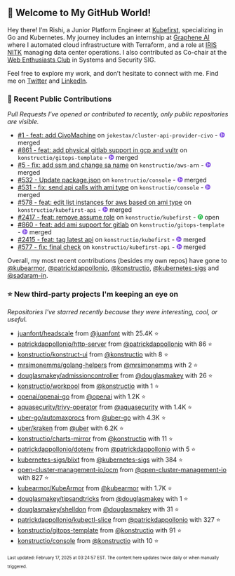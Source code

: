 <!-- DO NOT EDIT THIS FILE DIRECTLY! This file was automatically generated from the tool in this repo. -->

## 🌟 Welcome to My GitHub World!

Hey there! I’m Rishi, a Junior Platform Engineer at [Kubefirst](https://kubefirst.io/), specializing in Go and Kubernetes. My journey includes an internship at [Graphene AI](https://grapheneai.com/) where I automated cloud infrastructure with Terraform, and a role at [IRIS NITK](https://iris.nitk.ac.in/hrms/) managing data center operations. I also contributed as Co-chair at the [Web Enthusiasts Club](https://webclub.nitk.ac.in/) in Systems and Security SIG.

Feel free to explore my work, and don’t hesitate to connect with me. Find me on [Twitter](https://x.com/RishixMonk) and [LinkedIn](https://www.linkedin.com/in/mrrishi373/).
### 🚀 Recent Public Contributions

*Pull Requests I've opened or contributed to recently, only public repositories are visible.*


* [#1 - feat: add CivoMachine](https://github.com/jokestax/cluster-api-provider-civo/pull/1) on `jokestax/cluster-api-provider-civo` - <img src="images/github-merged.png" width="12px" height="12px"> merged
* [#861 - feat: add physical gitlab support in gcp and vultr](https://github.com/konstructio/gitops-template/pull/861) on `konstructio/gitops-template` - <img src="images/github-merged.png" width="12px" height="12px"> merged
* [#5 - fix: add ssm and change sa name](https://github.com/konstructio/aws-arn/pull/5) on `konstructio/aws-arn` - <img src="images/github-merged.png" width="12px" height="12px"> merged
* [#532 - Update package.json](https://github.com/konstructio/console/pull/532) on `konstructio/console` - <img src="images/github-merged.png" width="12px" height="12px"> merged
* [#531 - fix: send api calls with ami type](https://github.com/konstructio/console/pull/531) on `konstructio/console` - <img src="images/github-merged.png" width="12px" height="12px"> merged
* [#578 - feat: edit list instances for aws based on ami type](https://github.com/konstructio/kubefirst-api/pull/578) on `konstructio/kubefirst-api` - <img src="images/github-merged.png" width="12px" height="12px"> merged
* [#2417 - feat: remove assume role](https://github.com/konstructio/kubefirst/pull/2417) on `konstructio/kubefirst` - <img src="images/github-open.png" width="12px" height="12px"> open
* [#860 - feat: add ami support for gitlab](https://github.com/konstructio/gitops-template/pull/860) on `konstructio/gitops-template` - <img src="images/github-merged.png" width="12px" height="12px"> merged
* [#2415 - feat: tag latest api](https://github.com/konstructio/kubefirst/pull/2415) on `konstructio/kubefirst` - <img src="images/github-merged.png" width="12px" height="12px"> merged
* [#577 - fix: final check](https://github.com/konstructio/kubefirst-api/pull/577) on `konstructio/kubefirst-api` - <img src="images/github-merged.png" width="12px" height="12px"> merged

Overall, my most recent contributions (besides my own repos) have gone to 
[@kubearmor](https://github.com/kubearmor),
[@patrickdappollonio](https://github.com/patrickdappollonio),
[@konstructio](https://github.com/konstructio),
[@kubernetes-sigs](https://github.com/kubernetes-sigs)
and [@sadaram-in](https://github.com/sadaram-in).
### ⭐ New third-party projects I'm keeping an eye on

*Repositories I've starred recently because they were interesting, cool, or useful.*


* [juanfont/headscale](https://github.com/juanfont/headscale) from [@juanfont](https://github.com/juanfont) with 25.4K ⭐️
* [patrickdappollonio/http-server](https://github.com/patrickdappollonio/http-server) from [@patrickdappollonio](https://github.com/patrickdappollonio) with 86 ⭐️
* [konstructio/konstruct-ui](https://github.com/konstructio/konstruct-ui) from [@konstructio](https://github.com/konstructio) with 8 ⭐️
* [mrsimonemms/golang-helpers](https://github.com/mrsimonemms/golang-helpers) from [@mrsimonemms](https://github.com/mrsimonemms) with 2 ⭐️
* [douglasmakey/admissioncontroller](https://github.com/douglasmakey/admissioncontroller) from [@douglasmakey](https://github.com/douglasmakey) with 26 ⭐️
* [konstructio/workpool](https://github.com/konstructio/workpool) from [@konstructio](https://github.com/konstructio) with 1 ⭐️
* [openai/openai-go](https://github.com/openai/openai-go) from [@openai](https://github.com/openai) with 1.2K ⭐️
* [aquasecurity/trivy-operator](https://github.com/aquasecurity/trivy-operator) from [@aquasecurity](https://github.com/aquasecurity) with 1.4K ⭐️
* [uber-go/automaxprocs](https://github.com/uber-go/automaxprocs) from [@uber-go](https://github.com/uber-go) with 4.3K ⭐️
* [uber/kraken](https://github.com/uber/kraken) from [@uber](https://github.com/uber) with 6.2K ⭐️
* [konstructio/charts-mirror](https://github.com/konstructio/charts-mirror) from [@konstructio](https://github.com/konstructio) with 11 ⭐️
* [patrickdappollonio/dotenv](https://github.com/patrickdappollonio/dotenv) from [@patrickdappollonio](https://github.com/patrickdappollonio) with 5 ⭐️
* [kubernetes-sigs/blixt](https://github.com/kubernetes-sigs/blixt) from [@kubernetes-sigs](https://github.com/kubernetes-sigs) with 384 ⭐️
* [open-cluster-management-io/ocm](https://github.com/open-cluster-management-io/ocm) from [@open-cluster-management-io](https://github.com/open-cluster-management-io) with 827 ⭐️
* [kubearmor/KubeArmor](https://github.com/kubearmor/KubeArmor) from [@kubearmor](https://github.com/kubearmor) with 1.7K ⭐️
* [douglasmakey/tipsandtricks](https://github.com/douglasmakey/tipsandtricks) from [@douglasmakey](https://github.com/douglasmakey) with 1 ⭐️
* [douglasmakey/shelldon](https://github.com/douglasmakey/shelldon) from [@douglasmakey](https://github.com/douglasmakey) with 31 ⭐️
* [patrickdappollonio/kubectl-slice](https://github.com/patrickdappollonio/kubectl-slice) from [@patrickdappollonio](https://github.com/patrickdappollonio) with 327 ⭐️
* [konstructio/gitops-template](https://github.com/konstructio/gitops-template) from [@konstructio](https://github.com/konstructio) with 91 ⭐️
* [konstructio/console](https://github.com/konstructio/console) from [@konstructio](https://github.com/konstructio) with 10 ⭐️

<sup><sub>Last updated: February 17, 2025 at 03:24:57 EST. The content here updates twice daily or when manually triggered.</sup></sub>